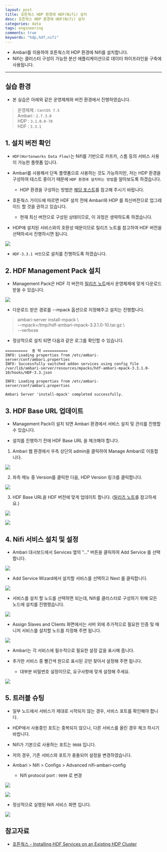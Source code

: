 ```yaml
---
layout: post
title: 호튼웍스 HDP 환경에 HDF(Nifi) 설치
desc: 호튼웍스 HDP 환경에 HDF(Nifi) 설치
categories: data
tags: engineering
comments: true
keywords: "hdp,hdf,nifi"
---
```


- Ambari를 이용하여 호튼웍스의 HDP 환경에 Nifi를 설치합니다.
- Nifi는 클러스터 구성이 가능한 분산 애플리케이션으로 데이터 파이프라인을 구축에 사용됩니다.
  
---


## 실습 환경


- 본 실습은 아래와 같은 운영체제와 버전 환경에서 진행하였습니다.

> 운영체제 : `CentOS 7.5`  
> Ambari : `2.7.3.0`  
> HDP : `3.1.0.0-78`  
> HDF : `3.3.1`  


## 1. 설치 버전 확인


- `HDF(Hortonworks Data Flow)`는 Nifi를 기반으로 카프카, 스톰 등의 서비스 사용이 가능한 플랫폼 입니다.  

- Ambari를 사용해서 단독 플랫폼으로 사용하는 것도 가능하지만, 저는 HDP 환경을 구성하여 테스트 중이기 때문에 `HDP 환경에 설치하는 방법`을 알아보도록 하겠습니다.  
  - HDP 환경을 구성하는 방법은 [해당 포스트](https://sungchul-p.github.io/data/2019/03/25/ambari-hadoop/)를 참고해 주시기 바랍니다.

- 호튼웍스 가이드에 따르면 HDF 설치 전에 Ambari와 HDP 를 최신버전으로 업그레이드 할 것을 권하고 있습니다.  
  - 현재 최신 버전으로 구성된 상태이므로, 이 과정은 생략하도록 하겠습니다.  
  
- HDP에 설치된 서비스와의 호환성 때문이므로 릴리즈 노트를 참고하여 HDF 버전을 선택하셔서 진행하시면 됩니다.  


![](/assets/img/blog/2019-04-04-ambari-hdf/2019-04-04-19-48-59.png)  


- `HDF-3.3.1 버전`으로 설치를 진행하도록 하겠습니다.  



## 2. HDF Management Pack 설치


- Management Pack은 HDF 각 버전의 [릴리즈 노트](https://docs.hortonworks.com/HDPDocuments/HDF3/HDF-3.3.1/release-notes/content/hdf_repository_locations.html)에서 운영체제에 맞게 다운로드 받을 수 있습니다.  


![](/assets/img/blog/2019-04-04-ambari-hdf/2019-04-04-19-54-26.png)  


- 다운로드 받은 경로를 \-\-mpack 옵션으로 지정해주고 설치는 진행합니다.  

> ambari-server install-mpack \  
> \-\-mpack=/tmp/hdf-ambari-mpack-3.3.1.0-10.tar.gz \  
> \-\-verbose  


- 정상적으로 설치 되면 다음과 같은 로그를 확인할 수 있습니다.  


```
==========  중 략 ===========
INFO: Loading properties from /etc/ambari-server/conf/ambari.properties
INFO: Successfully switched addon services using config file /var/lib/ambari-server/resources/mpacks/hdf-ambari-mpack-3.3.1.0-10/hooks/HDF-3.3.json

INFO: Loading properties from /etc/ambari-server/conf/ambari.properties

Ambari Server 'install-mpack' completed successfully.
```


## 3. HDF Base URL 업데이트

- Management Pack이 설치 되면 Ambari 환경에서 서비스 설치 및 관리를 진행할 수 있습니다.  

- 설치를 진행하기 전에 HDF Base URL 을 체크해야 합니다.  

1) Ambari 웹 환경에서 우측 상단의 admin을 클릭하여 Manage Ambari로 이동합니다.  

![](/assets/img/blog/2019-04-04-ambari-hdf/2019-04-04-20-03-13.png)  


2) 좌측 메뉴 중 Version를 클릭한 다음, HDP Version 링크를 클릭합니다.  

![](/assets/img/blog/2019-04-04-ambari-hdf/2019-04-04-20-03-51.png)  


3) HDF Base URL을 HDF 버전에 맞게 업데이트 합니다. ([릴리즈 노트](https://docs.hortonworks.com/HDPDocuments/HDF3/HDF-3.3.1/release-notes/content/hdf_repository_locations.html)를 참고하세요.)  

![](/assets/img/blog/2019-04-04-ambari-hdf/2019-04-04-20-02-11.png)  

![](/assets/img/blog/2019-04-04-ambari-hdf/2019-04-04-20-02-20.png)  



## 4. Nifi 서비스 설치 및 설정


- Ambari 대시보드에서 Services 옆의 "..." 버튼을 클릭하여 Add Service 를 선택합니다.  

![](/assets/img/blog/2019-04-04-ambari-hdf/2019-04-04-20-07-03.png)  


- Add Service Wizard에서 설치할 서비스를 선택하고 Next 를 클릭합니다.  

![](/assets/img/blog/2019-04-04-ambari-hdf/2019-04-04-20-07-57.png)  


- 서비스를 설치 할 노드를 선택하면 되는데, Nifi를 클러스터로 구성하기 위해 모든 노드에 설치를 진행했습니다.  

![](/assets/img/blog/2019-04-04-ambari-hdf/2019-04-04-20-08-54.png)  


- Assign Slaves and Clients 화면에서는 서버 외에 추가적으로 필요한 인증 및 매니저 서비스를 설치할 노드를 지정해 주면 됩니다.  

![](/assets/img/blog/2019-04-04-ambari-hdf/2019-04-04-20-25-47.png)  


- Ambari는 각 서비스에 필수적으로 필요한 설정 값을 표시해 줍니다.  

- 추가한 서비스 중 빨간색 원으로 표시된 곳만 찾아서 설정해 주면 됩니다.  

  - 대부분 비밀번호 설정이므로, 요구사항에 맞게 설정해 주세요.  

![](/assets/img/blog/2019-04-04-ambari-hdf/2019-04-04-20-26-06.png)  



## 5. 트러블 슈팅

- 일부 노드에서 서비스가 제대로 시작되지 않는 경우, 서비스 포트를 확인해야 합니다.  

- HDP에서 사용중인 포트는 중복되지 않으나, 다른 서비스를 올린 경우 체크 하시기 바랍니다.  

- Nifi가 기본으로 사용하는 포트는 `9088` 입니다.  

- 저의 경우, 기존 서비스와 포트가 충돌되어 설정을 변경하였습니다.  

- Ambari > Nifi > Configs > Advanced nifi-ambari-config  

	- Nifi protocol port : `9099` 로 변경

![](/assets/img/blog/2019-04-04-ambari-hdf/2019-04-04-20-22-20.png)  

![](/assets/img/blog/2019-04-04-ambari-hdf/2019-04-04-20-22-28.png)  


- 정상적으로 실행된 Nifi 서비스 화면 입니다.  

![](/assets/img/blog/2019-04-04-ambari-hdf/2019-04-04-20-32-59.png)  



## 참고자료

- [호튼웍스 - Installing HDF Services on an Existing HDP Cluster](https://docs.hortonworks.com/HDPDocuments/HDF3/HDF-3.3.1/installing-hdf-on-hdp/content/hdf-upgrade-ambari-and-hdp.html)